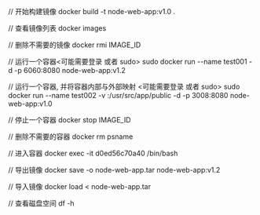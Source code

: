 
// 开始构建镜像
docker build -t node-web-app:v1.0 .

// 查看镜像列表
docker images

// 删除不需要的镜像
docker rmi  IMAGE_ID 

// 运行一个容器<可能需要登录 或者 sudo>
sudo docker run --name test001  -d -p 6060:8080 node-web-app:v1.2

// 运行一个容器, 并将容器内部与外部映射 <可能需要登录 或者 sudo> 
sudo docker run --name test002 -v :/usr/src/app/public  -d -p 3008:8080 node-web-app:v1.0

// 停止一个容器
docker stop IMAGE_ID 

// 删除不需要的容器
docker rm psname

// 进入容器 
docker exec -it d0ed56c70a40 /bin/bash 

// 导出镜像
docker save -o node-web-app.tar node-web-app:v1.2

// 导入镜像
docker load < node-web-app.tar

//  查看磁盘空间
df -h




